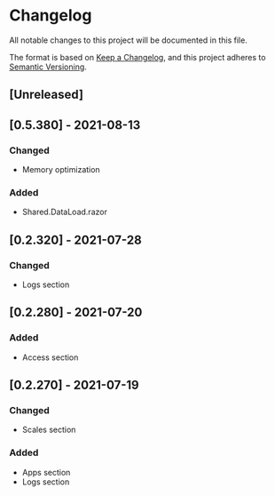 # Changelog
All notable changes to this project will be documented in this file.

The format is based on [Keep a Changelog](https://keepachangelog.com/en/1.0.0/),
and this project adheres to [Semantic Versioning](https://semver.org/spec/v2.0.0.html).

## [Unreleased]

## [0.5.380] - 2021-08-13
### Changed
- Memory optimization
### Added
- Shared.DataLoad.razor

## [0.2.320] - 2021-07-28
### Changed
- Logs section

## [0.2.280] - 2021-07-20
### Added
- Access section

## [0.2.270] - 2021-07-19
### Changed
- Scales section
### Added
- Apps section
- Logs section
